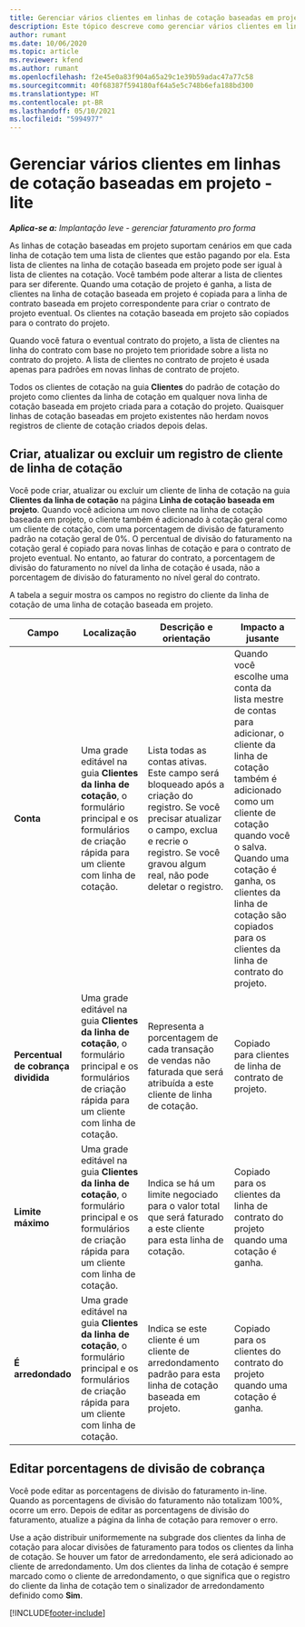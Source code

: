 ```yaml
---
title: Gerenciar vários clientes em linhas de cotação baseadas em projeto - lite
description: Este tópico descreve como gerenciar vários clientes em linhas de cotação baseadas em projeto.
author: rumant
ms.date: 10/06/2020
ms.topic: article
ms.reviewer: kfend
ms.author: rumant
ms.openlocfilehash: f2e45e0a83f904a65a29c1e39b59adac47a77c58
ms.sourcegitcommit: 40f68387f594180af64a5e5c748b6efa188bd300
ms.translationtype: HT
ms.contentlocale: pt-BR
ms.lasthandoff: 05/10/2021
ms.locfileid: "5994977"
---
```

# <a name="manage-multiple-customers-on-project-based-quote-lines---lite"></a>Gerenciar vários clientes em linhas de cotação baseadas em projeto - lite

_**Aplica-se a:** Implantação leve - gerenciar faturamento pro forma_

As linhas de cotação baseadas em projeto suportam cenários em que cada linha de cotação tem uma lista de clientes que estão pagando por ela. Esta lista de clientes na linha de cotação baseada em projeto pode ser igual à lista de clientes na cotação. Você também pode alterar a lista de clientes para ser diferente. Quando uma cotação de projeto é ganha, a lista de clientes na linha de cotação baseada em projeto é copiada para a linha de contrato baseada em projeto correspondente para criar o contrato de projeto eventual. Os clientes na cotação baseada em projeto são copiados para o contrato do projeto.

Quando você fatura o eventual contrato do projeto, a lista de clientes na linha do contrato com base no projeto tem prioridade sobre a lista no contrato do projeto. A lista de clientes no contrato de projeto é usada apenas para padrões em novas linhas de contrato de projeto.

Todos os clientes de cotação na guia **Clientes** do padrão de cotação do projeto como clientes da linha de cotação em qualquer nova linha de cotação baseada em projeto criada para a cotação do projeto. Quaisquer linhas de cotação baseadas em projeto existentes não herdam novos registros de cliente de cotação criados depois delas.

## <a name="create-update-or-delete-a-quote-line-customer-record"></a>Criar, atualizar ou excluir um registro de cliente de linha de cotação

Você pode criar, atualizar ou excluir um cliente de linha de cotação na guia **Clientes da linha de cotação** na página **Linha de cotação baseada em projeto**. Quando você adiciona um novo cliente na linha de cotação baseada em projeto, o cliente também é adicionado à cotação geral como um cliente de cotação, com uma porcentagem de divisão de faturamento padrão na cotação geral de 0%. O percentual de divisão do faturamento na cotação geral é copiado para novas linhas de cotação e para o contrato de projeto eventual. No entanto, ao faturar do contrato, a porcentagem de divisão do faturamento no nível da linha de cotação é usada, não a porcentagem de divisão do faturamento no nível geral do contrato. 

A tabela a seguir mostra os campos no registro do cliente da linha de cotação de uma linha de cotação baseada em projeto.

| Campo | Localização | Descrição e orientação | Impacto a jusante |
| --- | --- | --- | --- |
| **Conta** | Uma grade editável na guia **Clientes da linha de cotação**, o formulário principal e os formulários de criação rápida para um cliente com linha de cotação. | Lista todas as contas ativas. Este campo será bloqueado após a criação do registro. Se você precisar atualizar o campo, exclua e recrie o registro. Se você gravou algum real, não pode deletar o registro. | Quando você escolhe uma conta da lista mestre de contas para adicionar, o cliente da linha de cotação também é adicionado como um cliente de cotação quando você o salva. Quando uma cotação é ganha, os clientes da linha de cotação são copiados para os clientes da linha de contrato do projeto. |
| **Percentual de cobrança dividida** | Uma grade editável na guia **Clientes da linha de cotação**, o formulário principal e os formulários de criação rápida para um cliente com linha de cotação. | Representa a porcentagem de cada transação de vendas não faturada que será atribuída a este cliente de linha de cotação. | Copiado para clientes de linha de contrato de projeto. |
| **Limite máximo** | Uma grade editável na guia **Clientes da linha de cotação**, o formulário principal e os formulários de criação rápida para um cliente com linha de cotação. | Indica se há um limite negociado para o valor total que será faturado a este cliente para esta linha de cotação. | Copiado para os clientes da linha de contrato do projeto quando uma cotação é ganha. |
| **É arredondado** | Uma grade editável na guia **Clientes da linha de cotação**, o formulário principal e os formulários de criação rápida para um cliente com linha de cotação. | Indica se este cliente é um cliente de arredondamento padrão para esta linha de cotação baseada em projeto. | Copiado para os clientes do contrato do projeto quando uma cotação é ganha. |

## <a name="edit-billing-split-percentages"></a>Editar porcentagens de divisão de cobrança

Você pode editar as porcentagens de divisão do faturamento in-line. Quando as porcentagens de divisão do faturamento não totalizam 100%, ocorre um erro. Depois de editar as porcentagens de divisão do faturamento, atualize a página da linha de cotação para remover o erro.

Use a ação distribuir uniformemente na subgrade dos clientes da linha de cotação para alocar divisões de faturamento para todos os clientes da linha de cotação. Se houver um fator de arredondamento, ele será adicionado ao cliente de arredondamento. Um dos clientes da linha de cotação é sempre marcado como o cliente de arredondamento, o que significa que o registro do cliente da linha de cotação tem o sinalizador de arredondamento definido como **Sim**. 


[!INCLUDE[footer-include](../../includes/footer-banner.md)]